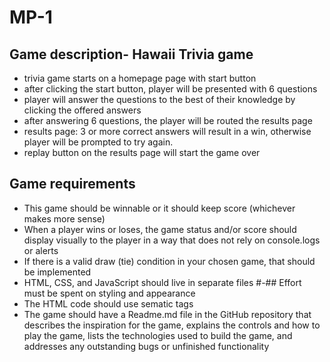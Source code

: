 # MP-1

## Game description- Hawaii Trivia game
- trivia game starts on a homepage page with start button
- after clicking the start button, player will be presented with 6 questions
- player will answer the questions to the best of their knowledge by clicking the offered answers
- after answering 6 questions, the player will be routed the results page 
- results page: 3 or more correct answers will result in a win, otherwise player will be prompted to try again.
- replay button on the results page will start the game over

## Game requirements
- This game should be winnable or it should keep score (whichever makes more sense)
- When a player wins or loses, the game status and/or score should display visually to the player in a way that does not rely on console.logs or alerts
- If there is a valid draw (tie) condition in your chosen game, that should be implemented
- HTML, CSS, and JavaScript should live in separate files
#-## Effort must be spent on styling and appearance
- The HTML code should use sematic tags
- The game should have a Readme.md file in the GitHub repository that describes the inspiration for the game, explains the controls and how to play the game, lists the technologies used to build the game, and addresses any outstanding bugs or unfinished functionality